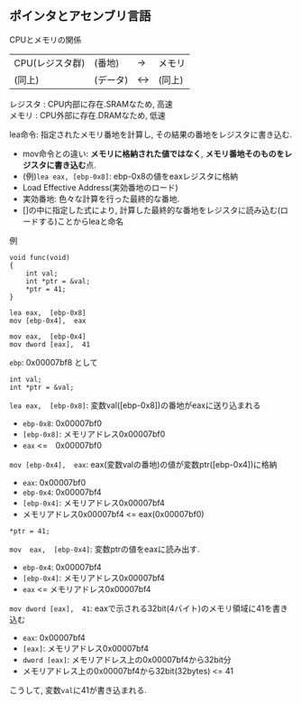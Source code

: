 ## ポインタとアセンブリ言語

CPUとメモリの関係

| | | | |
|--|--|--|--|
|CPU(レジスタ群)|(番地)|->|メモリ|
|(同上)|(データ)|<->|(同上)|

レジスタ  : CPU内部に存在.SRAMなため, 高速<br>
メモリ    : CPU外部に存在.DRAMなため, 低速 

lea命令: 指定されたメモリ番地を計算し, その結果の番地をレジスタに書き込む.
- mov命令との違い: **メモリに格納された値ではなく**, **メモリ番地そのものをレジスタに書き込む**点.
- (例)`lea eax, [ebp-0x8]`: ebp-0x8の値をeaxレジスタに格納
- Load Effective Address(実効番地のロード)
- 実効番地: 色々な計算を行った最終的な番地.
- []の中に指定した式により, 計算した最終的な番地をレジスタに読み込む(ロードする)ことからleaと命名


例

```
void func(void)
{
    int val;
    int *ptr = &val;
    *ptr = 41;
}
```

```
lea eax,  [ebp-0x8]
mov [ebp-0x4],  eax

mov eax,  [ebp-0x4]
mov dword [eax],  41
```

`ebp`: 0x00007bf8 として

```
int val;
int *ptr = &val;
```

`lea eax,  [ebp-0x8]`: 変数val([ebp-0x8])の番地がeaxに送り込まれる
- `ebp-0x8`: 0x00007bf0
- `[ebp-0x8]`: メモリアドレス0x00007bf0
- `eax` <=　0x00007bf0 

`mov [ebp-0x4],  eax`: eax(変数valの番地)の値が変数ptr([ebp-0x4])に格納
- `eax`: 0x00007bf0
- `ebp-0x4`:  0x00007bf4
- `[ebp-0x4]`: メモリアドレス0x00007bf4
- メモリアドレス0x00007bf4 <= eax(0x00007bf0)

```
*ptr = 41;
```

`mov  eax,  [ebp-0x4]`: 変数ptrの値をeaxに読み出す.
- `ebp-0x4`: 0x00007bf4 
- `[ebp-0x4]`: メモリアドレス0x00007bf4
- `eax` <= メモリアドレス0x00007bf4

`mov dword [eax],  41`: eaxで示される32bit(4バイト)のメモリ領域に41を書き込む
- `eax`: 0x00007bf4
- `[eax]`: メモリアドレス0x00007bf4
- `dword [eax]`: メモリアドレス上の0x00007bf4から32bit分
- メモリアドレス上の0x00007bf4から32bit(32bytes) <=  41

こうして, 変数`val`に41が書き込まれる.

